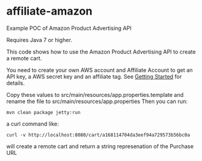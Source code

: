 # affiliate-amazon
Example POC of Amazon Product Advertising API

Requires Java 7 or higher.

This code shows how to use the Amazon Product Advertising API to create a remote cart.

You need to create your own AWS account and Affiliate Account to get an API key, a AWS secret key and an affiliate tag. See [Getting Started](http://docs.aws.amazon.com/AWSECommerceService/latest/GSG/GettingStarted.html) for details.

Copy these values to src/main/resources/app.properties.template and rename the file to src/main/resources/app.properties
Then you can run:

    mvn clean package jetty:run

a curl command like:

    curl -v http://localhost:8080/cart/a168114704da3eef94a729573b56bc0a 

will create a remote cart and return a string represenation of the Purchase URL
